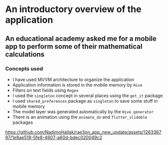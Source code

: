# An introductory overview of the application
## An educational academy asked me for a mobile app to perform some of their mathematical calculations

### Concepts used
* I have used MVVM architecture to organize the application
* Application information is stored in the mobile memory by `Hive`
* Filters on text fields using `Regex`
* I used the `singleton` concept in several places using the `get_it` package
* I used `shared_preferences` package as `singleton` to save some stuff in mobile memory
* The model layer was generated automatically by the `Hive generator`
* There is an animation using the `animate_do` and `flutter_slidable` packages



https://github.com/NadimoHallak/rae3on_app_new_update/assets/126336797/1e8ae518-5fe8-4607-a60d-bdec020049c2

